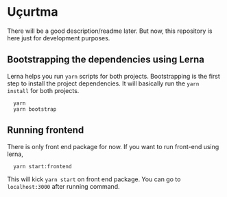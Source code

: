 # Uçurtma

There will be a good description/readme later. But now, this repository is here just for development purposes.

## Bootstrapping the dependencies using Lerna

Lerna helps you run `yarn` scripts for both projects. Bootstrapping is the first step to install the project dependencies. It will basically run the `yarn install` for both projects.

```
  yarn
  yarn bootstrap
```

## Running frontend

There is only front end package for now. If you want to run front-end using lerna,

```
  yarn start:frontend
```

This will kick `yarn start` on front end package. You can go to `localhost:3000` after running command.
